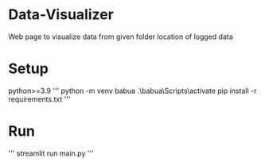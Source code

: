 # Data-Visualizer
Web page to visualize data from given folder location of logged data

# Setup

python>=3.9
'''
python -m venv babua
.\babua\Scripts\activate
pip install -r requirements.txt
'''

# Run
'''
streamlit run main.py
'''